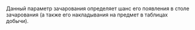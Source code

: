 Данный параметр зачарования определяет шанс его появления в столе зачарования (а также его накладывания на предмет в таблицах добычи).